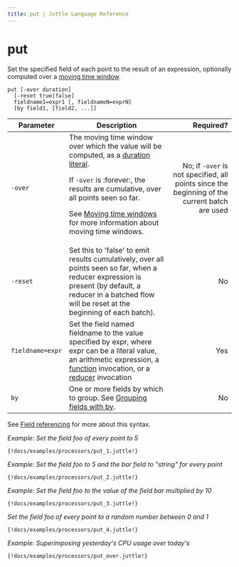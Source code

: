 ```yaml
---
title: put | Juttle Language Reference
---
```


put 
===

Set the specified field of each point to the result of an expression, optionally computed over a [moving time window](../reducers/juttle_reducers_timewindows.md).

``` 
put [-over duration]
  [-reset true|false]
  fieldname1=expr1 [, fieldnameN=exprN]
  [by field1, [field2, ...]]
```

Parameter  |  Description  |  Required?
---------- | ------------- | ---------:
`-over`  | The moving time window over which the value will be computed, as a [duration literal](../reference/time.md). <p>If `-over` is :forever:, the results are cumulative, over all points seen so far. </p><p>See [Moving time windows](../reducers/juttle_reducers_timewindows.md) for more information about moving time windows. </p> |  No; if `-over` is not specified, all points since the beginning of the current batch are used
`-reset`  |  Set this to 'false' to emit results cumulatively, over all points seen so far, when a reducer expression is present (by default, a reducer in a batched flow will be reset at the beginning of each batch).  |  No
`fieldname=expr`  |   Set the field named fieldname to the value specified by expr, where expr can be a literal value, an arithmetic expression, a [function](../concepts/programming_constructs.md#functions) invocation, or a [reducer](../reducers/index.md) invocation  |  Yes
`by`  |  One or more fields by which to group. See [Grouping fields with by](../concepts/dataflow.md#grouping).  |  No
     
See [Field referencing](../concepts/fields.md#referencing) 
for more about this syntax.

_Example: Set the field foo of every point to 5_

```
{!docs/examples/processors/put_1.juttle!}
```

_Example: Set the field foo to 5 and the bar field to "string" for every point_

```
{!docs/examples/processors/put_2.juttle!}
```

_Example: Set the field foo to the value of the field bar multiplied by 10_

```
{!docs/examples/processors/put_3.juttle!} 
```

_Set the field foo of every point to a random number between 0 and 1_

```
{!docs/examples/processors/put_4.juttle!}
```

_Example: Superimposing yesterday's CPU usage over today's_

```
{!docs/examples/processors/put_over.juttle!}
```
